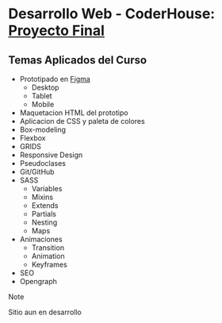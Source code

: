 # Desarrollo Web - CoderHouse: [Proyecto Final](https://ezeledesma.github.io/proyecto-desarrolloweb/)

## Temas Aplicados del Curso
* Prototipado en [Figma](https://www.figma.com/file/hUoopW52MLGAv5nh2M6bY0/proyecto-final?type=design&node-id=0%3A1&mode=design&t=9tvN7IscFKtV5c4k-1)
    * Desktop
    * Tablet
    * Mobile
* Maquetacion HTML del prototipo
* Aplicacion de CSS y paleta de colores
* Box-modeling
* Flexbox
* GRIDS
* Responsive Design
* Pseudoclases
* Git/GitHub
* SASS
    * Variables
    * Mixins
    * Extends
    * Partials
    * Nesting
    * Maps
* Animaciones
    * Transition
    * Animation
    * Keyframes
* SEO
* Opengraph
  
> [!NOTE]
> Sitio aun en desarrollo

